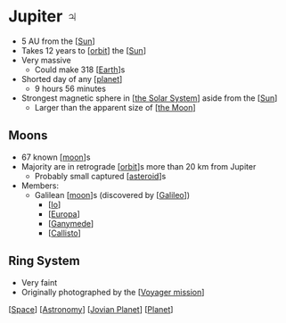 # Jupiter ♃

- 5 AU from the [[Sun]]
- Takes 12 years to [[orbit]] the [[Sun]]
- Very massive
  - Could make 318 [[Earth]]s
- Shorted day of any [[planet]]
  - 9 hours 56 minutes
- Strongest magnetic sphere in [[the Solar System]] aside from the [[Sun]]
  - Larger than the apparent size of [[the Moon]]

## Moons

- 67 known [[moon]]s
- Majority are in retrograde [[orbit]]s more than 20 km from Jupiter
  - Probably small captured [[asteroid]]s
- Members:
  - Galilean [[moon]]s (discovered by [[Galileo]])
    - [[Io]]
    - [[Europa]]
    - [[Ganymede]]
    - [[Callisto]]

## Ring System

- Very faint
- Originally photographed by the [[Voyager mission]]

[[Space]] [[Astronomy]] [[Jovian Planet]] [[Planet]]

[//begin]: # "Autogenerated link references for markdown compatibility"
[Sun]: sun "Sun"
[orbit]: orbit "Orbit"
[Earth]: earth "Earth 🜨"
[Planet]: planet "Planet"
[the Solar System]: the-solar-system "The Solar System"
[the Moon]: the-moon "The Moon"
[moon]: moon "Moon"
[asteroid]: asteroid "Asteroid"
[Galileo]: galileo "Galileo"
[Io]: io "Io"
[Europa]: europa "Europa"
[Ganymede]: ganymede "Ganymede"
[Callisto]: callisto "Callisto"
[Voyager mission]: voyager-mission "Voyager Mission"
[Space]: space "Space"
[Astronomy]: astronomy "Astronomy"
[Jovian Planet]: jovian-planet "Jovian Planet"
[//end]: # "Autogenerated link references"